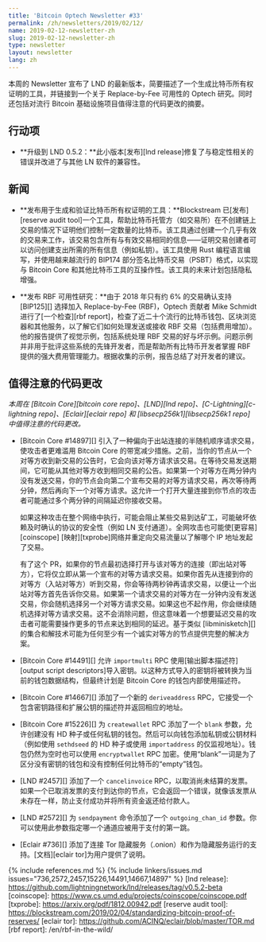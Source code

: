 ```yaml
---
title: 'Bitcoin Optech Newsletter #33'
permalink: /zh/newsletters/2019/02/12/
name: 2019-02-12-newsletter-zh
slug: 2019-02-12-newsletter-zh
type: newsletter
layout: newsletter
lang: zh
---
```

本周的 Newsletter 宣布了 LND 的最新版本，简要描述了一个生成比特币所有权证明的工具，并链接到一个关于 Replace-by-Fee 可用性的 Optech 研究。同时还包括对流行 Bitcoin 基础设施项目值得注意的代码更改的摘要。

## 行动项

- **<!--upgrade-to-lnd-0-5-2-->升级到 LND 0.5.2：**此小版本[发布][lnd release]修复了与稳定性相关的错误并改进了与其他 LN 软件的兼容性。

## 新闻

- **<!--tool-released-for-generating-and-verifying-bitcoin-ownership-proofs-->发布用于生成和验证比特币所有权证明的工具：**Blockstream 已[发布][reserve audit tool]一个工具，帮助比特币托管方（如交易所）在不创建链上交易的情况下证明他们控制一定数量的比特币。该工具通过创建一个几乎有效的交易来工作，该交易包含所有与有效交易相同的信息——证明交易创建者可以访问创建支出所需的所有信息（例如私钥）。该工具使用 Rust 编程语言编写，并使用越来越流行的 BIP174 部分签名比特币交易（PSBT）格式，以实现与 Bitcoin Core 和其他比特币工具的互操作性。该工具的未来计划包括隐私增强。

- **<!--rbf-usability-study-published-->发布 RBF 可用性研究：**由于 2018 年只有约 6% 的交易确认支持 [BIP125][] 选择加入 Replace-by-Fee (RBF)，Optech 贡献者 Mike Schmidt 进行了[一个检查][rbf report]，检查了近二十个流行的比特币钱包、区块浏览器和其他服务，以了解它们如何处理发送或接收 RBF 交易（包括费用增加）。他的报告提供了视觉示例，包括系统处理 RBF 交易的好与坏示例。问题示例并非用于批评这些系统的先锋开发者，而是帮助所有比特币开发者掌握 RBF 提供的强大费用管理能力。根据收集的示例，报告总结了对开发者的建议。

## 值得注意的代码更改

*本周在 [Bitcoin Core][bitcoin core repo]、[LND][lnd repo]、[C-Lightning][c-lightning repo]、[Eclair][eclair repo] 和 [libsecp256k1][libsecp256k1 repo] 中值得注意的代码更改。*

- [Bitcoin Core #14897][] 引入了一种偏向于出站连接的半随机顺序请求交易，使攻击者更难滥用 Bitcoin Core 的带宽减少措施。之前，当你的节点从一个对等方收到新交易的公告时，它会向该对等方请求该交易。在等待交易发送期间，它可能从其他对等方收到相同交易的公告。如果第一个对等方在两分钟内没有发送交易，你的节点会向第二个宣布交易的对等方请求交易，再次等待两分钟，然后再向下一个对等方请求。这允许一个打开大量连接到你节点的攻击者可能通过多个两分钟的间隔延迟你接收交易。

  如果这种攻击在整个网络中执行，可能会阻止某些交易到达矿工，可能破坏依赖及时确认的协议的安全性（例如 LN 支付通道）。全网攻击也可能使[更容易][coinscope] [映射][txprobe]网络并重定向交易流量以了解哪个 IP 地址发起了交易。

  有了这个 PR，如果你的节点最初选择打开与该对等方的连接（即出站对等方），它将仅立即从第一个宣布的对等方请求交易。如果你首先从连接到你的对等方（入站对等方）听到交易，你会等待两秒钟再请求交易，以便让一个出站对等方首先告诉你交易。如果第一个请求交易的对等方在一分钟内没有发送交易，你会随机选择另一个对等方请求交易。如果这也不起作用，你会继续随机选择对等方请求交易。这不会消除问题，但这意味着一个想要延迟交易的攻击者可能需要操作更多的节点来达到相同的延迟。基于类似 [libminisketch][] 的集合和解技术可能为任何至少有一个诚实对等方的节点提供完整的解决方案。

- [Bitcoin Core #14491][] 允许 `importmulti` RPC 使用[输出脚本描述符][output script descriptors]导入密钥。以这种方式导入的密钥将被转换为当前的钱包数据结构，但最终计划是 Bitcoin Core 的钱包内部使用描述符。

- [Bitcoin Core #14667][] 添加了一个新的 `deriveaddress` RPC，它接受一个包含密钥路径和扩展公钥的描述符并返回相应的地址。

- [Bitcoin Core #15226][] 为 `createwallet` RPC 添加了一个 `blank` 参数，允许创建没有 HD 种子或任何私钥的钱包。然后可以向钱包添加私钥或公钥材料（例如使用 `sethdseed` 的 HD 种子或使用 `importaddress` 的仅监视地址）。钱包仍然为空时也可以使用 `encryptwallet` RPC 加密。使用“blank”一词是为了区分没有密钥的钱包和没有控制任何比特币的“empty”钱包。

- [LND #2457][] 添加了一个 `cancelinvoice` RPC，以取消尚未结算的发票。如果一个已取消发票的支付到达你的节点，它会返回一个错误，就像该发票从未存在一样，防止支付成功并将所有资金返还给付款人。

- [LND #2572][] 为 `sendpayment` 命令添加了一个 `outgoing_chan_id` 参数。你可以使用此参数指定哪一个通道应被用于支付的第一跳。

- [Eclair #736][] 添加了连接 Tor 隐藏服务（.onion）和作为隐藏服务运行的支持。[文档][eclair tor]为用户提供了说明。

{% include references.md %}
{% include linkers/issues.md issues="736,2572,2457,15226,14491,14667,14897" %}
[lnd release]: https://github.com/lightningnetwork/lnd/releases/tag/v0.5.2-beta
[coinscope]: https://www.cs.umd.edu/projects/coinscope/coinscope.pdf
[txprobe]: https://arxiv.org/pdf/1812.00942.pdf
[reserve audit tool]: https://blockstream.com/2019/02/04/standardizing-bitcoin-proof-of-reserves/
[eclair tor]: https://github.com/ACINQ/eclair/blob/master/TOR.md
[rbf report]: /en/rbf-in-the-wild/